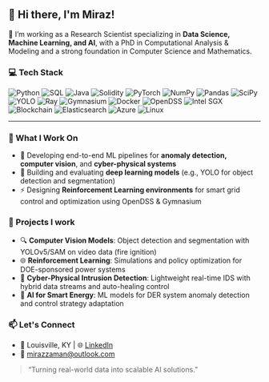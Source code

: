 ## 👋 Hi there, I'm Miraz!

🎯 I’m working as a Research Scientist specializing in **Data Science, Machine Learning, and AI**, with a PhD in Computational Analysis & Modeling and a strong foundation in Computer Science and Mathematics.

### 💻 Tech Stack

![Python](https://img.shields.io/badge/Code-Python-informational?style=flat&logo=python&color=3776AB)
![SQL](https://img.shields.io/badge/Code-SQL-informational?style=flat&logo=mysql&color=4479A1)
![Java](https://img.shields.io/badge/Code-Java-informational?style=flat&logo=java&color=007396)
![Solidity](https://img.shields.io/badge/Code-Solidity-informational?style=flat&logo=solidity&color=363636)
![PyTorch](https://img.shields.io/badge/Library-PyTorch-informational?style=flat&logo=pytorch&color=EE4C2C)
![NumPy](https://img.shields.io/badge/Library-NumPy-informational?style=flat&logo=numpy&color=013243)
![Pandas](https://img.shields.io/badge/Library-Pandas-informational?style=flat&logo=pandas&color=150458)
![SciPy](https://img.shields.io/badge/Library-SciPy-informational?style=flat&logo=scipy&color=8CAAE6)
![YOLO](https://img.shields.io/badge/CV-YOLO-informational?style=flat&color=FFBB00)
![Ray](https://img.shields.io/badge/Distributed-Ray-informational?style=flat&color=007FFF)
![Gymnasium](https://img.shields.io/badge/ReinforcementLearning-Gymnasium-informational?style=flat&color=DD6B20)
![Docker](https://img.shields.io/badge/Tool-Docker-informational?style=flat&logo=docker&color=2496ED)
![OpenDSS](https://img.shields.io/badge/Tool-OpenDSS-informational?style=flat&color=00599C)
![Intel SGX](https://img.shields.io/badge/Security-Intel%20SGX-informational?style=flat&color=0071C5)
![Blockchain](https://img.shields.io/badge/Tech-Blockchain-informational?style=flat&logo=blockchaindotcom&color=121D33)
![Elasticsearch](https://img.shields.io/badge/Database-Elasticsearch-informational?style=flat&logo=elasticsearch&color=005571)
![Azure](https://img.shields.io/badge/Cloud-Microsoft%20Azure-informational?style=flat&logo=microsoft-azure&color=0078D4)
![Linux](https://img.shields.io/badge/System-Linux-informational?style=flat&logo=linux&color=FCC624)

---

### 🔬 What I Work On
- 🔭 Developing end-to-end ML pipelines for **anomaly detection, computer vision**, and **cyber-physical systems**
- 🤖 Building and evaluating **deep learning models** (e.g., YOLO for object detection and segmentation)
- ⚡ Designing **Reinforcement Learning environments** for smart grid control and optimization using OpenDSS & Gymnasium

### 🚀 Projects I work
- 🔍 **Computer Vision Models**: Object detection and segmentation with YOLOv5/SAM on video data (fire ignition)
- 🌐 **Reinforcement Learning**: Simulations and policy optimization for DOE-sponsored power systems
- 🔐 **Cyber-Physical Intrusion Detection**: Lightweight real-time IDS with hybrid data streams and auto-healing control
- 🧠 **AI for Smart Energy**: ML models for DER system anomaly detection and control strategy adaptation

### 📫 Let's Connect
- 📍 Louisville, KY | 🌐 [LinkedIn](https://www.linkedin.com/in/mirazzaman)  
- 📧 mirazzaman@outlook.com

> “Turning real-world data into scalable AI solutions.”


<!--
**zamanmiraz/zamanmiraz** is a ✨ _special_ ✨ repository because its `README.md` (this file) appears on your GitHub profile.

Here are some ideas to get you started:

- 🔭 I’m currently working on ...
- 🌱 I’m currently learning ...
- 👯 I’m looking to collaborate on ...
- 🤔 I’m looking for help with ...
- 💬 Ask me about ...
- 📫 How to reach me: ...
- 😄 Pronouns: ...
- ⚡ Fun fact: ...
-->
